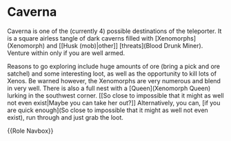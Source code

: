# Caverna
Caverna is one of the (currently 4) possible destinations of the teleporter. It is a square airless tangle of dark caverns filled with \[Xenomorphs](Xenomorph) and [[Husk (mob)|other]] \[threats](Blood Drunk Miner). Venture within only if you are well armed.


Reasons to go exploring include huge amounts of ore (bring a pick and ore satchel) and some interesting loot, as well as the opportunity to kill lots of Xenos. Be warned however, the Xenomorphs are very numerous and blend in very well. There is also a full nest with a \[Queen](Xenomorph Queen) lurking in the southwest corner. [[So close to impossible that it might as well not even exist|Maybe you can take her out?]] Alternatively, you can, \[if you are quick enough](So close to impossible that it might as well not even exist), run through and just grab the loot.

{{Role Navbox}}